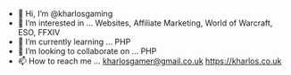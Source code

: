 - 👋 Hi, I’m @kharlosgaming
- 👀 I’m interested in ... Websites, Affiliate Marketing, World of Warcraft, ESO, FFXIV
- 🌱 I’m currently learning ... PHP
- 💞️ I’m looking to collaborate on ... PHP
- 📫 How to reach me ... kharlosgamer@gmail.co.uk https://kharlos.co.uk

<!---
kharlosgaming/kharlosgaming is a ✨ special ✨ repository because its `README.md` (this file) appears on your GitHub profile.
You can click the Preview link to take a look at your changes.
--->
